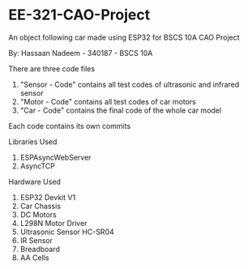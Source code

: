 # EE-321-CAO-Project

An object following car made using ESP32 for BSCS 10A CAO Project

By: Hassaan Nadeem - 340187 - BSCS 10A

There are three code files
1. "Sensor - Code" contains all test codes of ultrasonic and infrared sensor
2. "Motor - Code" contains all test codes of car motors
3. "Car - Code" contains the final code of the whole car model

Each code contains its own commits

Libraries Used
1. ESPAsyncWebServer
2. AsyncTCP

Hardware Used
1. ESP32 Devkit V1
2. Car Chassis
3. DC Motors
4. L298N Motor Driver
5. Ultrasonic Sensor HC-SR04
6. IR Sensor
7. Breadboard
8. AA Cells

